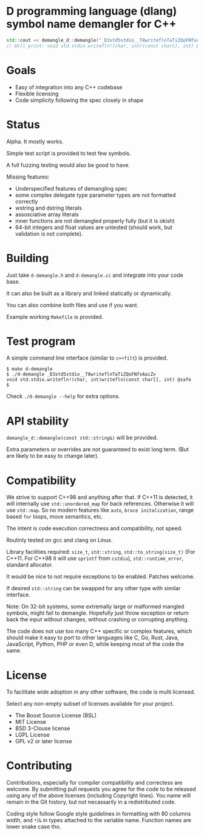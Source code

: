 D programming language (dlang) symbol name demangler for C++
============================================================


```cpp
std::cout << demangle_d::demangle("_D3std5stdio__T8writeflnTaTiZQoFNfxAaiZv") << std::endl;
// Will print: void std.stdio.writefln!(char, int)(const char[], int) @safe
```

Goals
=====

* Easy of integration into any C++ codebase
* Flexible licensing
* Code simplicity following the spec closely in shape

Status
======

Alpha. It mostly works.

Simple test script is provided to test few symbols.

A full fuzzing testing would also be good to have.

Missing features:
* Underspecified features of demangling spec
* some complex delegate type parameter types are not formatted correctly
* wstring and dstring literals
* assosciative array literals
* inner functions are not demangled properly fully (but it is okish)
* 64-bit integers and float values are untested (should work, but
  validation is not complete).

Building
========


Just take `d-demangle.h` and `d-demangle.cc` and integrate into your code
base.

It can also be built as a library and linked statically or dynamically.

You can also combine both files and use if you want.

Example working `Makefile` is provided.

Test program
============

A simple command line interface (similar to `c++filt`) is provided.


```shell
$ make d-demangle
$ ./d-demangle _D3std5stdio__T8writeflnTaTiZQoFNfxAaiZv
void std.stdio.writefln!(char, int)writefln(const char[], int) @safe
$
```

Check `./d-demangle --help` for extra options.

API stability
=============

`demangle_d::demangle(const std::string&)` will be provided.

Extra parameters or overrides are not guaranteed to exist long term. (But
are likely to be easy to change later).

Compatibility
=============

We strive to support C++98 and anything after that. If C++11 is detected,
it will internally use `std::unordered_map` for back references.
Otherwise it will use `std::map`. So no modern features like `auto`,
`brace initalization`, range based `for` loops, move semantics, etc.

The intent is code execution correctness and compatibility, not speed.

Routinly tested on gcc and clang on Linux.

Library facilities required: `size_t`, `std::string`,
`std::to_string(size_t)` (For C++11. For C++98 it will use `sprintf` from
`cstdio`), `std::runtime_error`, standard allocator.

It would be nice to not require exceptions to be enabled. Patches
welcome.

If desired `std::string` can be swapped for any other type with similar
interface.

Note: On 32-bit systems, some extremally large or malformed mangled
symbols, might fail to demangle. Hopefully just throw exception or return
back the input without changes, without crashing or corrupting anything.

The code does not use too many C++ specific or complex features, which
should make it easy to port to other languages like C, Go, Rust, Java,
JavaScript, Python, PHP or even D, while keeping most of the code the
same.

License
=======

To facilitate wide adoption in any other software, the code is multi
licensed.

Select any non-empty subset of licenses available for your project.

- The Boost Source License (BSL)
- MIT License
- BSD 3-Clouse license
- LGPL License
- GPL v2 or later license

Contributing
============

Contributions, especially for compiler compatibility and correctess are
welcome. By submitting pull requests you agree for the code to be
released using any of the above licenses (including Copyright lines). You
name will remain in the Git history, but not necassarily in a
redistributed code.

Coding style follow Google style guidelines in formatting with 80 columns
width, and `*`/`&` in types attached to the variable name. Function names
are lower snake case tho.
